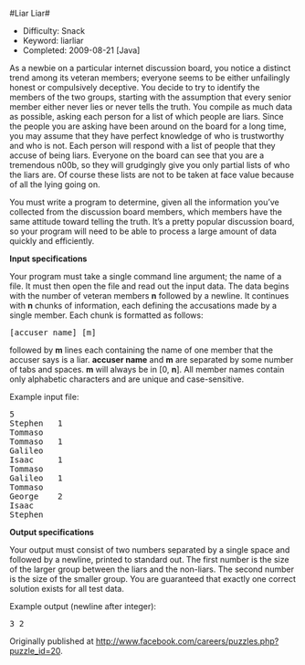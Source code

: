 #Liar Liar#

* Difficulty:  Snack
* Keyword:     liarliar
* Completed:   2009-08-21 [Java]

As a newbie on a particular internet discussion board, you notice a distinct trend among its veteran members; everyone seems to be either unfailingly honest or compulsively deceptive. You decide to try to identify the members of the two groups, starting with the assumption that every senior member either never lies or never tells the truth. You compile as much data as possible, asking each person for a list of which people are liars. Since the people you are asking have been around on the board for a long time, you may assume that they have perfect knowledge of who is trustworthy and who is not. Each person will respond with a list of people that they accuse of being liars. Everyone on the board can see that you are a tremendous n00b, so they will grudgingly give you only partial lists of who the liars are. Of course these lists are not to be taken at face value because of all the lying going on.

You must write a program to determine, given all the information you’ve collected from the discussion board members, which members have the same attitude toward telling the truth. It’s a pretty popular discussion board, so your program will need to be able to process a large amount of data quickly and efficiently.

**Input specifications**

Your program must take a single command line argument; the name of a file. It must then open the file and read out the input data. The data begins with the number of veteran members **n** followed by a newline. It continues with **n** chunks of information, each defining the accusations made by a single member. Each chunk is formatted as follows:

<pre>
[accuser name] [m]
</pre>

followed by **m** lines each containing the name of one member that the accuser says is a liar. **accuser name** and **m** are separated by some number of tabs and spaces. **m** will always be in [0, **n**]. All member names contain only alphabetic characters and are unique and case-sensitive.

Example input file:
<pre>
5
Stephen   1
Tommaso
Tommaso   1
Galileo
Isaac     1
Tommaso
Galileo   1
Tommaso
George    2
Isaac
Stephen
</pre>

**Output specifications**

Your output must consist of two numbers separated by a single space and followed by a newline, printed to standard out. The first number is the size of the larger group between the liars and the non-liars. The second number is the size of the smaller group. You are guaranteed that exactly one correct solution exists for all test data.

Example output (newline after integer):

<pre>
3 2
</pre>

Originally published at http://www.facebook.com/careers/puzzles.php?puzzle_id=20.